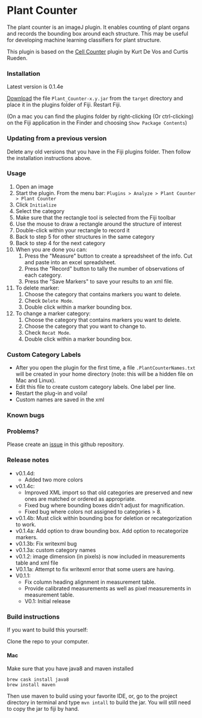# Plant Counter

The plant counter is an imageJ plugin.  It enables counting of plant organs and records the bounding box around each structure.  This may be useful for developing machine learning classifiers for plant structure.

This plugin is based on the [Cell Counter](https://github.com/fiji/Cell_Counter) plugin by Kurt De Vos and Curtis Rueden.

### Installation

Latest version is 0.1.4e

[Download](https://github.com/StreptanthusDimensions/Plant_Counter/raw/develop/target/Plant_Counter-0.1.4e.jar) the file `Plant_Counter-x.y.jar` from the `target` directory and place it in the plugins folder of Fiji.  Restart Fiji.

(On a mac you can find the plugins folder by right-clicking (Or ctrl-clicking) on the Fiji application in the Finder and choosing `Show Package Contents`)

### Updating from a previous version

Delete any old versions that you have in the Fiji plugins folder.  Then follow the installation instructions above.

### Usage

1. Open an image
2. Start the plugin.  From the menu bar: `Plugins > Analyze > Plant Counter > Plant Counter`
3. Click `Initialize`
4. Select the category
5. Make sure that the rectangle tool is selected from the Fiji toolbar
6. Use the mouse to draw a rectangle around the structure of interest
7. Double-click within your rectangle to record it
8. Back to step 5 for other structures in the same category
9. Back to step 4 for the next category
10. When you are done you can:
    1. Press the "Measure" button to create a spreadsheet of the info.  Cut and paste into an excel spreadsheet.
    2. Press the "Record" button to tally the number of observations of each category.
    2. Press the "Save Markers" to save your results to an xml file.
11. To delete marker:
    1. Choose the category that contains markers you want to delete.
    2. Check `Delete Mode`.
    3. Double click within a marker bounding box.
11. To change a marker category:
    1. Choose the category that contains markers you want to delete.
    2. Choose the category that you want to change to.
    2. Check `Recat Mode`.
    3. Double click within a marker bounding box.

### Custom Category Labels

* After you open the plugin for the first time, a file `.PlantCounterNames.txt` will be created in your home directory (note: this will be a hidden file on Mac and Linux).
* Edit this file to create custom category labels.  One label per line.
* Restart the plug-in and voila!
* Custom names are saved in the xml

### Known bugs
    
### Problems?

Please create an [issue](https://github.com/StreptanthusDimensions/Plant_Counter/issues) in this github repository.  

### Release notes

* v0.1.4d: 
    -  Added two more colors
* v0.1.4c: 
    -  Improved XML import so that old categories are preserved and new ones are matched or ordered as appropriate.
    -  Fixed bug where bounding boxes didn't adjust for magnification.
    -  Fixed bug where colors not assigned to categories > 8.
* v0.1.4b: Must click within bounding box for deletion or recategorization to work.
* v0.1.4a: Add option to draw bounding box.  Add option to recategorize markers.
* v0.1.3b: Fix writexml bug
* v0.1.3a: custom category names
* v0.1.2: image dimension (in pixels) is now included in measurements table and xml file
* V0.1.1a: Attempt to fix writexml error that some users are having.   
* V0.1.1: 
    - Fix column heading alignment in measurement table.
    - Provide calibrated measurements as well as pixel measurements in measurement table. 
    * V0.1: Initial release

### Build instructions

If you want to build this yourself:

Clone the repo to your computer.

#### Mac

Make sure that you have java8 and maven installed

    brew cask install java8
    brew install maven

Then use maven to build using your favorite IDE, or, go to the project directory in terminal and type `mvn intall` to build the jar.  You will still need to copy the jar to fiji by hand.
